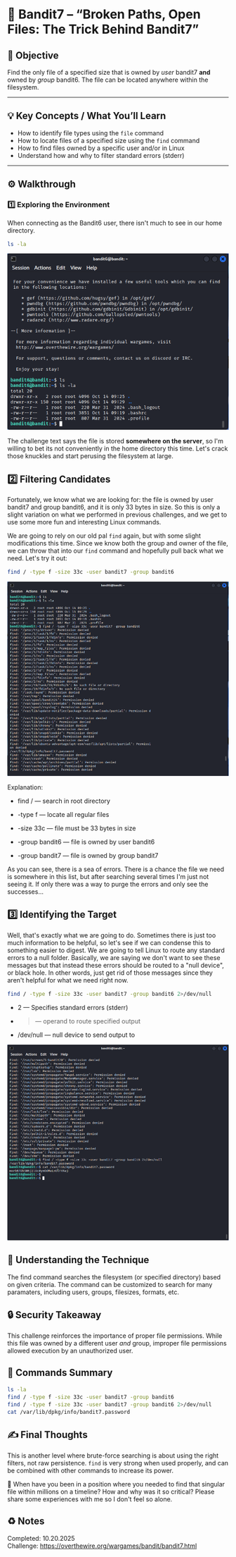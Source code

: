 # :trident: Bandit7 – “Broken Paths, Open Files: The Trick Behind Bandit7”

## :dart: Objective  
Find the only file of a specified size that is owned by *user* bandit7 **and** owned by *group* bandit6. The file can be located anywhere within the filesystem. 

---

## :bulb: Key Concepts / What You’ll Learn  
- How to identify file types using the `file` command  
- How to locate files of a specified size using the `find` command  
- How to find files owned by a specific user and/or in Linux
- Understand how and why to filter standard errors (stderr)   

---

## :gear: Walkthrough  

### :one: Exploring the Environment  
When connecting as the Bandit6 user, there isn't much to see in our home directory.  

```bash
ls -la
```

![Screenshot of list directory contents](/Assets/bandit7_ls.png)

The challenge text says the file is stored **somewhere on the server**, so I'm willing to bet its not conveniently in the home directory this time. Let's crack those knuckles and start perusing the filesystem at large.

## :two: Filtering Candidates

Fortunately, we know what we are looking for: the file is owned by user bandit7 and group bandit6, and it is only 33 bytes in size. So this is only a slight variation on what we performed in previous challenges, and we get to use some more fun and interesting Linux commands. 

We are going to rely on our old pal `find` again, but with some slight modifications this time. Since we know both the group and owner of the file, we can throw that into our `find` command and hopefully pull back what we need. Let's try it out:

```bash
find / -type f -size 33c -user bandit7 -group bandit6
```

![Screenshot of find command](/Assets/bandit7_find1.png)


Explanation:

* find / — search in root directory

* -type f — locate all regular files 

* -size 33c — file must be 33 bytes in size

* -group bandit6 — file is owned by user bandit6

* -group bandit7 — file is owned by group bandit7

As you can see, there is a sea of errors. There is a chance the file we need is somewhere in this list, but after searching several times I'm just not seeing it. If only there was a way to purge the errors and only see the successes...

## :three: Identifying the Target

Well, that's exactly what we are going to do. Sometimes there is just too much information to be helpful, so let's see if we can condense this to something easier to digest. We are going to tell Linux to route any standard errors to a null folder. Basically, we are saying we don't want to see these messages but that instead these errors should be routed to a "null device", or black hole. In other words, just get rid of those messages since they aren't helpful for what we need right now.

```bash
find / -type f -size 33c -user bandit7 -group bandit6 2>/dev/null

```

* 2 — Specifies standard errors (stderr)

* > — operand to route specified output

* /dev/null — null device to send output to

![Screenshot of find command](/Assets/bandit7_cat.png)

## :brain: Understanding the Technique

The find command searches the filesystem (or specified directory) based on given criteria. The command can be customized to search for many paramaters, including users, groups, filesizes, formats, etc.

## :lock: Security Takeaway

This challenge reinforces the importance of proper file permissions.
While this file was owned by a different user *and* group, improper file permissions allowed execution by an unauthorized user.


## :toolbox: Commands Summary

```bash
ls -la
find / -type f -size 33c -user bandit7 -group bandit6
find / -type f -size 33c -user bandit7 -group bandit6 2>/dev/null
cat /var/lib/dpkg/info/bandit7.password
```

## :writing_hand: Final Thoughts

This is another level where brute-force searching is about using the right filters, not raw persistence.
`find` is very strong when used properly, and can be combined with other commands to increase its power. 

:thought_balloon: When have you been in a position where you needed to find that singular file within millions on a timeline? How and why was it so critical? Please share some experiences with me so I don't feel so alone. 

## :recycle: Notes
Completed: 10.20.2025   
Challenge: https://overthewire.org/wargames/bandit/bandit7.html